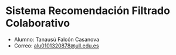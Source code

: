 # Sistema Recomendación Filtrado Colaborativo
* Alumno: Tanausú Falcón Casanova
* Correo: alu0101320878@ull.edu.es
